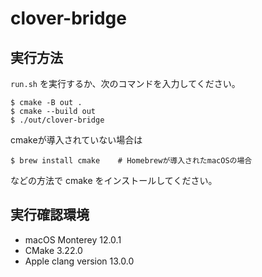 # clover-bridge



## 実行方法

`run.sh` を実行するか、次のコマンドを入力してください。

```
$ cmake -B out .
$ cmake --build out
$ ./out/clover-bridge
```

cmakeが導入されていない場合は

```
$ brew install cmake    # Homebrewが導入されたmacOSの場合
```

などの方法で cmake をインストールしてください。



## 実行確認環境

- macOS Monterey 12.0.1
- CMake 3.22.0
- Apple clang version 13.0.0
